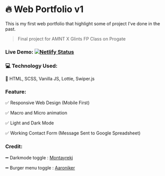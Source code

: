 # 🔥 Web Portfolio v1

This is my first web portfolio that highlight some of project I've done in the past.

> Final project for AMNT X Glints FP Class on Progate

### Live Demo:  [![Netlify Status](https://api.netlify.com/api/v1/badges/05740691-6d49-443d-b26b-8460eaa8b7c8/deploy-status)](https://app.netlify.com/sites/ulyahr/deploys)

### 💻 Technology Used:

🧠 HTML, SCSS, Vanilla JS, Lottie, Swiper.js

### Feature:

✅ Responsive Web Design (Mobile First)

✅ Macro and Micro animation

✅ Light and Dark Mode

✅ Working Contact Form (Message Sent to Google Spreadsheet)

### Credit:

➖ Darkmode toggle : <a target="_blank" href="https://codepen.io/montayrekj/pen/VwYGjdb">Montayrekj</a>

➖ Burger menu toggle : <a target="_blank" href="https://codepen.io/aaroniker/pen/abzZbzR">Aaroniker</a>
